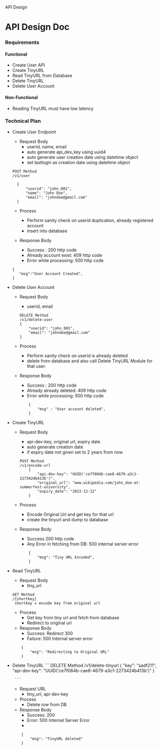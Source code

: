 API Design

# API Design Doc

### Requirements

#### Functional

- Create User API
- Create TinyURL
- Read TinyURL from Database
- Delete TinyURL
- Delete User Account


#### Non-Functional

- Reading TinyURL must have low latency

### Technical Plan

 - Create User Endpoint
	 - Request Body
		 - userid, name, email
		 - auto generate api_dev_key using uuid4
		 - auto generate user creation date using datetime object
		 - set lastlogin as creation date using datetime object
	  ```
	  POST Method
	  /v1/user
	  
		{
			"userid": "john_001",
			"name": "John Doe",
			"email": "johndoe@gmail.com"
		}
	  
	  ```
		 
	 - Process
		 - Perform sanity check on userid duplication, already registered account
		 - insert into database

	 - Response Body
		 - Success : 200 http code
		 - Already account exist: 409 http code
		 - Error while processing: 500 http code
	
	 ```
	 {
	 	"msg":"User Account Created",
	 }
	 ```

 - Delete User Account
 	 - Request Body
		 - userid, email
		```
		DELETE Method
		/v1/delete-user
		{
			"userid": "john_001",
			"email": "johndoe@gmail.com"
		}
		```
	 
	 - Process
		 - Perform sanity check on userid is already deleted
		 - delete from database and also call Delete TinyURL Module for that user.

	 - Response Body
		 - Success : 200 http code
		 - Already already deleted: 409 http code
		 - Error while processing: 500 http code
		```
			{
				"msg" : "User account deleted",
			}
		```
	
 - Create TinyURL
	 - Request Body
		 - api-dev-key, original url, expiry date
		 - auto generate creation date
		 - if expiry date not given set to 2 years from now
		
		```
		POST Method
		/v1/encode-url
			{
				"api-dev-key": "UUID('ce7f084b-cae8-4679-a3c1-2273424b413b')",
				"original_url": "www.wikipedia.com/john_doe-at-summerfest-university",
				"expiry_date": "2022-12-12"
			}
		```
	 - Process
		 - Encode Original Url and get key for that url
		 - create the tinyurl and dump to database
	 
	 - Response Body
		 - Success 200 http code
		 - Any Error in fetching from DB: 500 internal server error
		
		```
			{
				"msg": "Tiny URL Encoded",
			}
		```
 
 - Read TinyURL
	 - Request Body
		 - tiny_url
	 ```
	 GET Method
	 /{shortkey}
	  shortkey = encode key from original url

	 ```
	 - Process
		 - Get key from tiny url and fetch from database
		 - Redirect to original url
	 - Response Body
		 - Success: Redirect 300
		 - Failure: 500 Internal server error
	```
		{
			"msg": "Redirecting to Original URL"
		}
	```
 - Delete TinyURL
		```
			DELETE Method
			/v1/delete-tinyurl
			{
				"key": "sadf211",
				"api-dev-key": "UUID('ce7f084b-cae8-4679-a3c1-2273424b413b')"
			}
			
		```
	 - Request URL
		 - tiny_url, api-dev-key
	 - Process
		 - Delete row from DB
	 - Response Body
		 - Success: 200
		 - Error: 500 Internal Server Error
		 - 
	```
		{
			"msg": "TinyURL deleted"
		}
	```